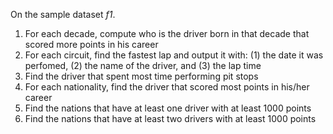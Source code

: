 On the sample dataset *f1*.

1.  For each decade, compute who is the driver born in that decade that scored more points in his career
1.  For each circuit, find the fastest lap and output it with: (1) the date it was perfomed, (2) the name of the driver, and (3) the lap time
1.  Find the driver that spent most time performing pit stops
1.  For each nationality, find the driver that scored most points in his/her career
1.  Find the nations that have at least one driver with at least 1000 points
1.  Find the nations that have at least two drivers with at least 1000 points
